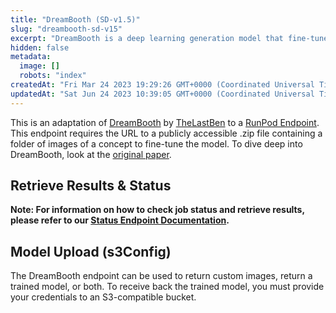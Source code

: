 ```yaml
---
title: "DreamBooth (SD-v1.5)"
slug: "dreambooth-sd-v15"
excerpt: "DreamBooth is a deep learning generation model that fine-tunes existing text-to-image models such as Stable Diffusion."
hidden: false
metadata: 
  image: []
  robots: "index"
createdAt: "Fri Mar 24 2023 19:29:26 GMT+0000 (Coordinated Universal Time)"
updatedAt: "Sat Jun 24 2023 10:39:05 GMT+0000 (Coordinated Universal Time)"
---
```


This is an adaptation of [DreamBooth](https://github.com/TheLastBen/fast-stable-diffusion) by [TheLastBen](https://github.com/TheLastBen) to a [RunPod Endpoint](https://www.runpod.io/endpoints). This endpoint requires the URL to a publicly accessible .zip file containing a folder of images of a concept to fine-tune the model. To dive deep into DreamBooth, look at the [original paper](https://arxiv.org/pdf/2208.12242.pdf).

## Retrieve Results & Status

**Note: For information on how to check job status and retrieve results, please refer to our [Status Endpoint Documentation](https://docs.runpod.io/reference/status).**

## Model Upload (s3Config)

The DreamBooth endpoint can be used to return custom images, return a trained model, or both. To receive back the trained model, you must provide your credentials to an S3-compatible bucket.
